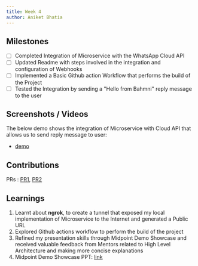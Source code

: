 ```yaml
---
title: Week 4
author: Aniket Bhatia
---
```


## Milestones
- [ ] Completed Integration of Microservice with the WhatsApp Cloud API
- [ ] Updated Readme with steps involved in the integration and configuration of Webhooks
- [ ] Implemented a Basic Github action Workflow that performs the build of the Project
- [ ] Tested the Integration by sending a "Hello from Bahmni" reply message to the user

## Screenshots / Videos 
The below demo shows the integration of Microservice with Cloud API that allows us to send reply message to user:

- [demo](https://drive.google.com/file/d/1PM9lJG8AeV5SWarElD_ylcofTYopipD-/view?usp=sharing)

## Contributions

PRs : [PR1](https://github.com/Bahmni/whatsapp-bahmni-service/pull/5), [PR2](https://github.com/Bahmni/whatsapp-bahmni-service/pull/2)

## Learnings

1. Learnt about **ngrok**, to create a tunnel that exposed my local implementation of Microservice to the Internet and generated a Public URL
2. Explored Github actions workflow to perform the build of the project
3. Refined my presentation skills through Midpoint Demo Showcase and received valuable feedback from Mentors related to High Level Architecture and making more concise explanations
4. Midpoint Demo Showcase PPT: [link](https://docs.google.com/presentation/d/1nNNG4WfzUrDLuKPen7FplVYAhGJ6rK82f6dkzJjT7Nk/edit?usp=sharing)